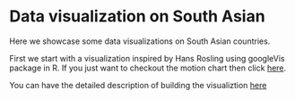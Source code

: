# Data visualization on South Asian

Here we showcase some data visualizations on South Asian countries. 

First we start with a visualization inspired by Hans Rosling using googleVis package in R. If you just want to checkout the
motion chart then click [here](https://rfaridi.github.io/dataviz-south-asia/sa.html).

You can have the detailed description of building the visualiztion [here](https://rfaridi.github.io/dataviz-south-asia/south_asia.html)




